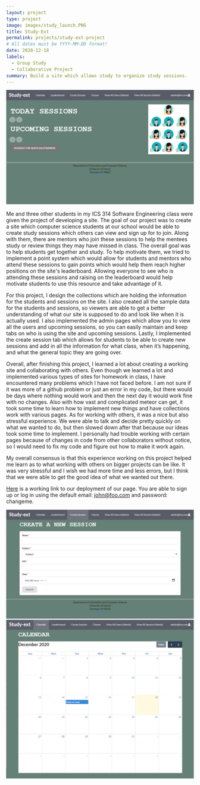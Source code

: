 ```yaml
---
layout: project
type: project
image: images/study_launch.PNG
title: Study-Ext 
permalink: projects/study-ext-project
# All dates must be YYYY-MM-DD format!
date: 2020-12-18
labels:
  - Group Study 
  - Collaborative Project
summary: Build a site which allows study to organize study sessions.
---
```


<img class="ui medium left floated rounded image" src="../images/study_home.PNG">

Me and three other students in my ICS 314 Software Engineering class were given the project of developing a site. The goal of our project was to create a site which computer science students at our school would be able to create study sessions which others can view and sign up for to join. Along with them, there are mentors who join these sessions to help the mentees study or review things they may have missed in class. The overall goal was to help students get together and study. To help motivate them, we tried to implement a point system which would allow for students and mentors who attend these sessions to gain points which would help them reach higher positions on the site's leaderboard. Allowing everyone to see who is attending these sessions and raising on the leaderboard would help motivate students to use this resource and take advantage of it. 

For this project, I design the collections which are holding the information for the students and sessions on the site. I also created all the sample data for the students and sessions, so viewers are able to get a better understanding of what our site is supposed to do and look like when it is actually used. I also implemented the admin pages which allow you to view all the users and upcoming sessions, so you can easily maintain and keep tabs on who is using the site and upcoming sessions. Lastly, I implemented the create session tab which allows for students to be able to create new sessions and add in all the information for what class, when it’s happening, and what the general topic they are going over. 

Overall, after finishing this project, I learned a lot about creating a working site and collaborating with others. Even though we learned a lot and implemented various types of sites for homework in class, I have encountered many problems which I have not faced before. I am not sure if it was more of a github problem or just an error in my code, but there would be days where nothing would work and then the next day it would work fine with no changes. Also with how vast and complicated meteor can get, it took some time to learn how to implement new things and have collections work with various pages. As for working with others, it was a nice but also stressful experience. We were able to talk and decide pretty quickly on what we wanted to do, but then slowed down after that because our ideas took some time to implement. I personally had trouble working with certain pages because of changes in code from other collaborators without notice, so I would need to fix my code and figure out how to make it work again. 

My overall consensus is that this experience working on this project helped me learn as to what working with others on bigger projects can be like. It was very stressful and I wish we had more time and less errors, but I think that we were able to get the good idea of what we wanted out there. 

[Here](https://study-ext.xyz/#/) is a working link to our deployment of our page. You are able to sign up or log in using the default email: john@foo.com and password: changeme. 

<img class="ui large cetnered floated rounded image" src="../images/study_create.PNG">
<img class="ui large center floated rounded image" src="../images/study_calander.PNG">
